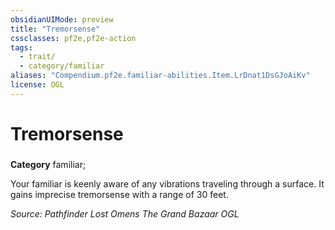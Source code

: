 ```yaml
---
obsidianUIMode: preview
title: "Tremorsense"
cssclasses: pf2e,pf2e-action
tags:
  - trait/
  - category/familiar
aliases: "Compendium.pf2e.familiar-abilities.Item.LrDnat1DsGJoAiKv"
license: OGL
---
```

# Tremorsense

### 

**Category** familiar; 




Your familiar is keenly aware of any vibrations traveling through a surface. It gains imprecise tremorsense with a range of 30 feet.

*Source: Pathfinder Lost Omens The Grand Bazaar*
*OGL*